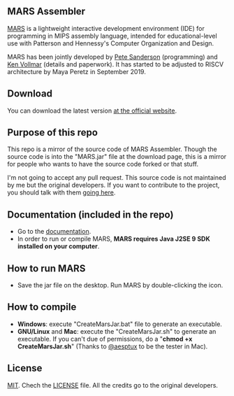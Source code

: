 ## MARS Assembler
[MARS][1] is a lightweight interactive development environment (IDE) for programming in MIPS assembly language, intended for educational-level use with Patterson and Hennessy's Computer Organization and Design.

MARS has been jointly developed by [Pete Sanderson][4] (programming) and [Ken Vollmar][5] (details and paperwork).
It has started to be adjusted to RISCV architecture by Maya Peretz in September 2019.
## Download
You can download the latest version [at the official website][6].

## Purpose of this repo
This repo is a mirror of the source code of MARS Assembler. Though the source code is into the "MARS.jar" file at the download page, this is a mirror for people who wants to have the source code forked or that stuff.

I'm not going to accept any pull request. This source code is not maintained by me but the original developers. If you want to contribute to the project, you should talk with them [going here][8].

## Documentation (included in the repo)
 - Go to the [documentation][7].
 - In order to run or compile MARS, **MARS requires Java J2SE 9 SDK installed on your computer**.

## How to run MARS
 - Save the jar file on the desktop. Run MARS by double-clicking the icon.

## How to compile
 - **Windows**: execute "CreateMarsJar.bat" file to generate an executable.
 - **GNU/Linux** and **Mac**: execute the "CreateMarsJar.sh" to generate an executable. If you can't due of permissions, do a "**chmod +x CreateMarsJar.sh**" (Thanks to [@aesptux][8] to be the tester in Mac).

## License
[MIT][2]. Chech the [LICENSE][3] file. All the credits go to the original developers.

  [1]: http://courses.missouristate.edu/KenVollmar/MARS/index.htm
  [2]: http://www.opensource.org/licenses/mit-license.html
  [3]: https://github.com/adolphenom/MARS_Assembler/blob/master/LICENSE
  [4]: http://faculty.otterbein.edu/PSanderson/
  [5]: http://courses.missouristate.edu/KenVollmar/
  [6]: http://courses.missouristate.edu/KenVollmar/MARS/download.htm
  [7]: http://courses.missouristate.edu/KenVollmar/MARS/Help/MarsHelpIntro.html
  [8]: http://twitter.com/aesptux